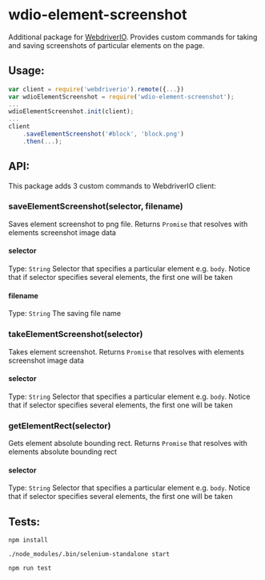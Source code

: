 wdio-element-screenshot
===========

Additional package for [WebdriverIO](https://github.com/webdriverio/webdriverio). Provides custom commands for taking and saving screenshots of particular elements on the page.

## Usage:

````javascript
var client = require('webdriverio').remote({...})
var wdioElementScreenshot = require('wdio-element-screenshot');
...
wdioElementScreenshot.init(client);
...
client
    .saveElementScreenshot('#block', 'block.png')
    .then(...);
````

## API:
This package adds 3 custom commands to WebdriverIO client:

### saveElementScreenshot(selector, filename)
Saves element screenshot to png file. Returns `Promise` that resolves with elements screenshot image data

#### selector
Type: `String`
Selector that specifies a particular element e.g. `body`. Notice that if selector specifies several elements, the first one will be taken
 
#### filename
Type: `String`
The saving file name

### takeElementScreenshot(selector)
Takes element screenshot. Returns `Promise` that resolves with elements screenshot image data

#### selector
Type: `String`
Selector that specifies a particular element e.g. `body`. Notice that if selector specifies several elements, the first one will be taken

### getElementRect(selector)
Gets element absolute bounding rect. Returns `Promise` that resolves with elements absolute bounding rect

#### selector
Type: `String`
Selector that specifies a particular element e.g. `body`. Notice that if selector specifies several elements, the first one will be taken


## Tests:

````
npm install

./node_modules/.bin/selenium-standalone start

npm run test
````
